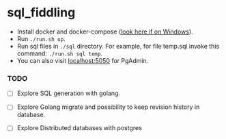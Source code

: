 # sql_fiddling

- Install docker and docker-compose ([look here if on Windows](https://docs.docker.com/desktop/windows/install/)).
- Run `./run.sh up`.
- Run sql files in `./sql` directory. For example, for file temp.sql invoke this command: `./run.sh sql temp`.
- You can also visit [localhost:5050](http://localhost:5050/) for PgAdmin.


### TODO

- [ ] Explore SQL generation with golang.
- [ ] Explore Golang migrate and possibility to keep revision history in database.
- [ ] Explore Distributed databases with postgres

